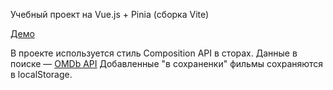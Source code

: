 Учебный проект на Vue.js + Pinia (сборка Vite)

[Демо](https://spiritius.net/demo/vuejs-movies/)

В проекте используется стиль Composition API в сторах.
Данные в поиске — [OMDb API](http://www.omdbapi.com/)
Добавленные "в сохраненки" фильмы сохраняются в localStorage.

